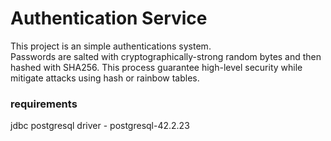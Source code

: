 # Authentication Service

This project is an simple authentications system.  
Passwords are salted with cryptographically-strong random bytes
and then hashed with SHA256. This process guarantee 
high-level security while mitigate attacks using hash or rainbow
tables.
### requirements
jdbc postgresql driver - postgresql-42.2.23
